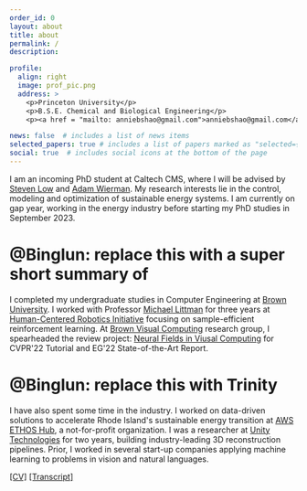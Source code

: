 ```yaml
---
order_id: 0
layout: about
title: about
permalink: /
description:

profile:
  align: right
  image: prof_pic.png
  address: >
    <p>Princeton University</p>
    <p>B.S.E. Chemical and Biological Engineering</p>
    <p><a href = "mailto: anniebshao@gmail.com">anniebshao@gmail.com</a></p>

news: false  # includes a list of news items
selected_papers: true # includes a list of papers marked as "selected={true}"
social: true  # includes social icons at the bottom of the page
---
```

I am an incoming PhD student at Caltech CMS, where I will be advised by [Steven Low](https://ee.caltech.edu/people/slow) and [Adam Wierman](https://adamwierman.com/). My research interests lie in the control, modeling and optimization of sustainable energy systems. I am currently on gap year, working in the energy industry before starting my PhD studies in September 2023.

# @Binglun: replace this with a super short summary of 
I completed my undergraduate studies in Computer Engineering at [Brown University](https://www.brown.edu/). I worked with Professor [Michael Littman](https://www.littmania.com/) for three years at [Human-Centered Robotics Initiative](https://hcri.brown.edu/) focusing on sample-efficient reinforcement learning. At [Brown Visual Computing](https://visual.cs.brown.edu/) research group, I spearheaded the review project: [Neural Fields in Viusal Computing](https://neuralfields.cs.brown.edu/) for CVPR'22 Tutorial and EG'22 State-of-the-Art Report.

# @Binglun: replace this with Trinity
I have also spent some time in the industry. I worked on data-driven solutions to accelerate Rhode Island's sustainable energy transition at [AWS ETHOS Hub](https://www.ethoshub.org/), a not-for-profit organization. I was a researcher at [Unity Technologies](https://unity.com/solutions/digital-twin) for two years, building industry-leading 3D reconstruction pipelines. Prior, I worked in several start-up companies applying machine learning to problems in vision and natural languages.

[\[CV\]](https://bingluna.github.io/assets/pdf/cv.pdf) 
[\[Transcript\]](https://bingluna.github.io/assets/pdf/transcript.pdf) 
